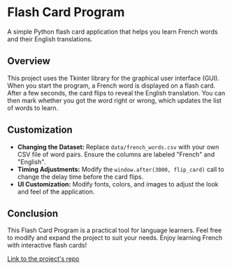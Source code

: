 # Flash Card Program

A simple Python flash card application that helps you learn French words and their English translations.

## Overview

This project uses the Tkinter library for the graphical user interface (GUI). When you start the program, a French word is displayed on a flash card. After a few seconds, the card flips to reveal the English translation. You can then mark whether you got the word right or wrong, which updates the list of words to learn.


## Customization

- **Changing the Dataset:** Replace `data/french_words.csv` with your own CSV file of word pairs. Ensure the columns are labeled "French" and "English".
- **Timing Adjustments:** Modify the `window.after(3000, flip_card)` call to change the delay time before the card flips.
- **UI Customization:** Modify fonts, colors, and images to adjust the look and feel of the application.

## Conclusion

This Flash Card Program is a practical tool for language learners. Feel free to modify and expand the project to suit your needs. Enjoy learning French with interactive flash cards!


[Link to the project's repo](https://github.com/Songhai9/Flash-Card-App)
